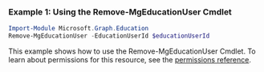 ### Example 1: Using the Remove-MgEducationUser Cmdlet
```powershell
Import-Module Microsoft.Graph.Education
Remove-MgEducationUser -EducationUserId $educationUserId
```
This example shows how to use the Remove-MgEducationUser Cmdlet.
To learn about permissions for this resource, see the [permissions reference](/graph/permissions-reference).
